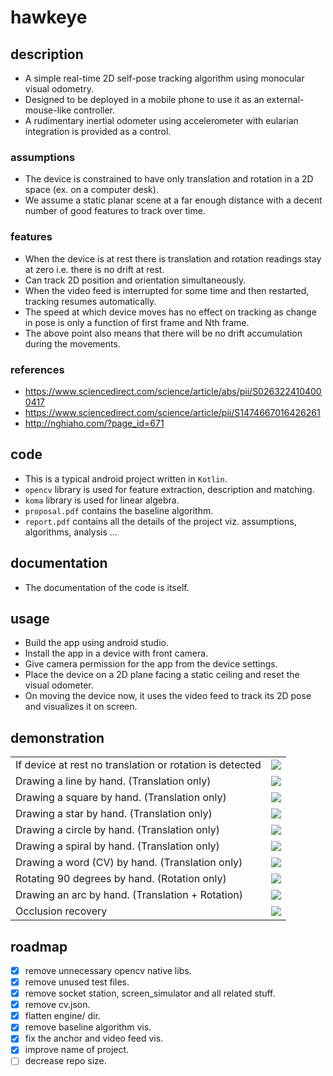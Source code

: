 # hawkeye

## description
- A simple real-time 2D self-pose tracking algorithm using monocular visual odometry.
- Designed to be deployed in a mobile phone to use it as an external-mouse-like controller.
- A rudimentary inertial odometer using accelerometer with eularian integration is provided as a control.

### assumptions
- The device is constrained to have only translation and rotation in a 2D space (ex. on a computer desk).
- We assume a static planar scene at a far enough distance with a decent number of good features to track over time.

### features
- When the device is at rest there is translation and rotation readings stay at zero i.e. there is no drift at rest.
- Can track 2D position and orientation simultaneously.
- When the video feed is interrupted for some time and then restarted, tracking resumes automatically.
- The speed at which device moves has no effect on tracking as change in pose is only a function of first frame and Nth frame.
- The above point also means that there will be no drift accumulation during the movements.

### references
- <https://www.sciencedirect.com/science/article/abs/pii/S0263224104000417>
- <https://www.sciencedirect.com/science/article/pii/S1474667016426261>
- <http://nghiaho.com/?page_id=671>

## code
- This is a typical android project written in `Kotlin`.
- `opencv` library is used for feature extraction, description and matching.
- `koma` library is used for linear algebra.
- `proposal.pdf` contains the baseline algorithm.
- `report.pdf` contains all the details of the project viz. assumptions, algorithms, analysis ...

## documentation
- The documentation of the code is itself.

## usage
- Build the app using android studio.
- Install the app in a device with front camera.
- Give camera permission for the app from the device settings.
- Place the device on a 2D plane facing a static ceiling and reset the visual odometer.
- On moving the device now, it uses the video feed to track its 2D pose and visualizes it on screen.

## demonstration
| | |
| --- | --- |
| If device at rest no translation or rotation is detected | ![](./github/at-rest.gif) |
| Drawing a line by hand. (Translation only) | ![](./github/line.gif) |
| Drawing a square by hand. (Translation only) | ![](./github/square.gif) |
| Drawing a star by hand. (Translation only) | ![](./github/star.gif) |
| Drawing a circle by hand. (Translation only) | ![](./github/circle.gif) |
| Drawing a spiral by hand. (Translation only) | ![](./github/spiral.gif) |
| Drawing a word (CV) by hand. (Translation only) | ![](./github/cv.gif) |
| Rotating 90 degrees by hand. (Rotation only) | ![](./github/90-rot.gif) |
| Drawing an arc by hand. (Translation + Rotation) | ![](./github/arc.gif) |
| Occlusion recovery | ![](./github/occlusion.gif) |

## roadmap
- [x] remove unnecessary opencv native libs.
- [x] remove unused test files.
- [x] remove socket station, screen\_simulator and all related stuff.
- [x] remove cv.json.
- [x] flatten engine/ dir.
- [x] remove baseline algorithm vis.
- [x] fix the anchor and video feed vis.
- [x] improve name of project.
- [ ] decrease repo size.
